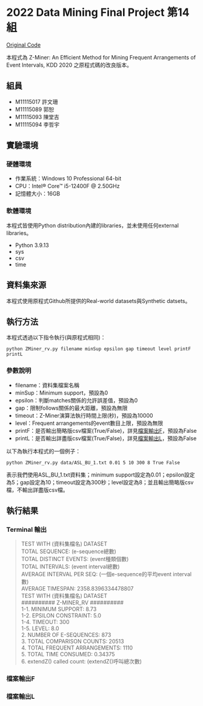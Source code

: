 # 2022 Data Mining Final Project 第14組

[Original Code](https://github.com/zedshape/zminer.git)

本程式為 Z-Miner: An Efficient Method for Mining Frequent Arrangements of Event Intervals, KDD 2020 之原程式碼的改良版本。

## 組員

* M11115017 許文珊
* M11115089 郭恕
* M11115093 陳堂吉
* M11115094 李哲宇

## 實驗環境

### 硬體環境

* 作業系統：Windows 10 Professional 64-bit
* CPU：Intel® Core™ i5-12400F @ 2.50GHz
* 記憶體大小：16GB

### 軟體環境

本程式皆使用Python distribution內建的libraries，並未使用任何external libraries。

* Python 3.9.13
* sys
* csv
* time

## 資料集來源

本程式使用原程式Github所提供的Real-world datasets與Synthetic datsets。

## 執行方法

本程式透過以下指令執行(與原程式相同)：

`python ZMiner_rv.py filename minSup epsilon gap timeout level printF printL`

### 參數說明

* filename：資料集檔案名稱
* minSup：Minimum support，預設為0
* epsilon：判斷matches關係的允許誤差值，預設為0
* gap：限制follows關係的最大距離，預設為無限
* timeout：Z-Miner演算法執行時間上限(秒)，預設為10000
* level：Frequent arrangements的event數目上限，預設為無限
* printF：是否輸出簡略版csv檔案(True/False)，詳見[檔案輸出F](#檔案輸出f)，預設為False
* printL：是否輸出詳盡版csv檔案(True/False)，詳見[檔案輸出L](#檔案輸出l)，預設為False

以下為執行本程式的一個例子：

`python ZMiner_rv.py data/ASL_BU_1.txt 0.01 5 10 300 8 True False`

表示我們使用ASL_BU_1.txt資料集；minimum support設定為0.01；epsilon設定為5；gap設定為10；timeout設定為300秒；level設定為8；並且輸出簡略版csv檔，不輸出詳盡版csv檔。

## 執行結果

### Terminal 輸出

>TEST WITH (資料集檔名) DATASET<br>
>TOTAL SEQUENCE: (e-sequence總數)<br>
>TOTAL DISTINCT EVENTS: (event種類個數)<br>
>TOTAL INTERVALS: (event interval總數)<br>
>AVERAGE INTERVAL PER SEQ: (一個e-sequence的平均event interval數)<br>
>AVERAGE TIMESPAN: 2358.8396334478807<br>
>TEST WITH (資料集檔名) DATASET<br>
>########## Z-MINER_RV ##########<br>
>1-1. MINIMUM SUPPORT: 8.73<br>
>1-2. EPSILON CONSTRAINT: 5.0<br>
>1-4. TIMEOUT: 300<br>
>1-5. LEVEL: 8.0<br>
>2. NUMBER OF E-SEQUENCES: 873<br>
>3. TOTAL COMPARISON COUNTS: 20513<br>
>4. TOTAL FREQUENT ARRANGEMENTS: 1110<br>
>5. TOTAL TIME CONSUMED: 0.34375<br>
>6. extendZ() called count: (extendZ()呼叫總次數)

### 檔案輸出F

### 檔案輸出L